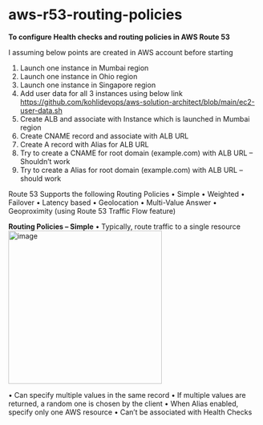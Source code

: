 # aws-r53-routing-policies

**To configure Health checks and routing policies in AWS Route 53**

I assuming below points are created in AWS account before starting

1. Launch one instance in Mumbai region
2. Launch one instance in Ohio region
3. Launch one instance in Singapore region
4. Add user data for all 3 instances using below link
   https://github.com/kohlidevops/aws-solution-architect/blob/main/ec2-user-data.sh
5. Create ALB and associate with Instance which is launched in Mumbai region
6. Create CNAME record and associate with ALB URL
7. Create A record with Alias for ALB URL
8. Try to create a CNAME for root domain (example.com) with ALB URL – Shouldn’t work
9. Try to create a Alias for root domain (example.com) with ALB URL – should work

Route 53 Supports the following Routing Policies
• Simple
• Weighted
• Failover
• Latency based
• Geolocation
• Multi-Value Answer
• Geoproximity (using Route 53 Traffic Flow feature)

**Routing Policies – Simple**
• Typically, route traffic to a single resource
<img width="306" alt="image" src="https://github.com/kohlidevops/aws-r53-routing-policies/assets/100069489/ab28e24b-ed22-43cb-a9b7-3208f6b3b6c7">

• Can specify multiple values in the same record
• If multiple values are returned, a random one is chosen by the client
• When Alias enabled, specify only one AWS resource
• Can’t be associated with Health Checks




